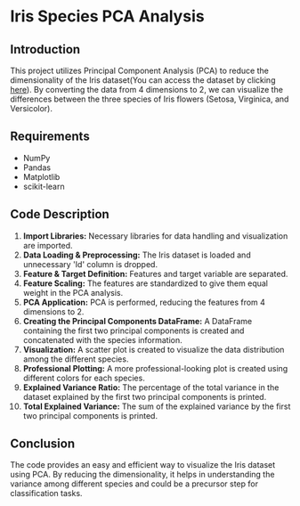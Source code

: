 # Iris Species PCA Analysis

## Introduction

This project utilizes Principal Component Analysis (PCA) to reduce the dimensionality of the Iris dataset(You can access the dataset by clicking [here](https://www.kaggle.com/datasets/uciml/iris)). By converting the data from 4 dimensions to 2, we can visualize the differences between the three species of Iris flowers (Setosa, Virginica, and Versicolor).

## Requirements

- NumPy
- Pandas
- Matplotlib
- scikit-learn

## Code Description

1. **Import Libraries:** Necessary libraries for data handling and visualization are imported.
2. **Data Loading & Preprocessing:** The Iris dataset is loaded and unnecessary 'Id' column is dropped.
3. **Feature & Target Definition:** Features and target variable are separated.
4. **Feature Scaling:** The features are standardized to give them equal weight in the PCA analysis.
5. **PCA Application:** PCA is performed, reducing the features from 4 dimensions to 2.
6. **Creating the Principal Components DataFrame:** A DataFrame containing the first two principal components is created and concatenated with the species information.
7. **Visualization:** A scatter plot is created to visualize the data distribution among the different species.
8. **Professional Plotting:** A more professional-looking plot is created using different colors for each species.
9. **Explained Variance Ratio:** The percentage of the total variance in the dataset explained by the first two principal components is printed.
10. **Total Explained Variance:** The sum of the explained variance by the first two principal components is printed.

## Conclusion

The code provides an easy and efficient way to visualize the Iris dataset using PCA. By reducing the dimensionality, it helps in understanding the variance among different species and could be a precursor step for classification tasks.

